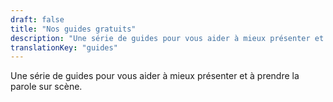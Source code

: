 ```yaml
---
draft: false
title: "Nos guides gratuits"
description: "Une série de guides pour vous aider à mieux présenter et à prendre la parole sur scène."
translationKey: "guides"
---
```

Une série de guides pour vous aider à mieux présenter et à prendre la parole sur scène.